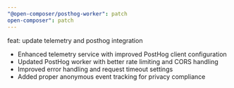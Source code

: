 ```yaml
---
"@open-composer/posthog-worker": patch
open-composer": patch
---
```


feat: update telemetry and posthog integration

- Enhanced telemetry service with improved PostHog client configuration
- Updated PostHog worker with better rate limiting and CORS handling
- Improved error handling and request timeout settings
- Added proper anonymous event tracking for privacy compliance

